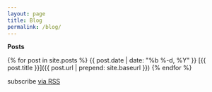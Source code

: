 ```yaml
---
layout: page
title: Blog
permalink: /blog/
---
```


**Posts**

{% for post in site.posts %}
{{ post.date | date: "%b %-d, %Y" }}
[{{ post.title }}]({{ post.url | prepend: site.baseurl }})
{% endfor %}

<p class="rss-subscribe">subscribe <a href="{{ "/feed.xml" | prepend: site.baseurl }}">via RSS</a></p>


